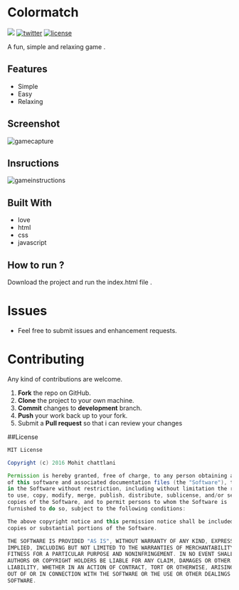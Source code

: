 # Colormatch
<img src="https://img.shields.io/badge/release-v1.2.5-brightgreen.svg" />
<a href="https://twitter.com/chattlanimohit"><img src="https://img.shields.io/badge/twitter-%40Chattlanimohit-blue.svg" alt="twitter"/></a>
<a href="https://github.com/MohitChattlani/Colormatch/blob/master/LICENSE"><img src="https://img.shields.io/badge/License-MIT-red.svg" alt="license"/></a>

A fun, simple and relaxing game .

## Features

* Simple
* Easy
* Relaxing

## Screenshot 

![gamecapture](https://cloud.githubusercontent.com/assets/19841485/21647125/08af7580-d2bf-11e6-932a-41090fd958f0.JPG)

## Insructions

![gameinstructions](https://cloud.githubusercontent.com/assets/19841485/21647290/a69d472c-d2bf-11e6-89f8-26279f9a1f9f.JPG)

## Built With

* love
* html 
* css
* javascript

## How to run ?

 Download the project and run the index.html file .
 
 Issues
==========

* Feel free to submit issues and enhancement requests.

Contributing
==========
Any kind of contributions are welcome.

1. **Fork** the repo on GitHub.
2. **Clone** the project to your own machine.
3. **Commit** changes to **development** branch.
4. **Push** your work back up to your fork.
5. Submit a **Pull request** so that i can review your changes

##License

```Groovy
MIT License

Copyright (c) 2016 Mohit chattlani

Permission is hereby granted, free of charge, to any person obtaining a copy
of this software and associated documentation files (the "Software"), to deal
in the Software without restriction, including without limitation the rights
to use, copy, modify, merge, publish, distribute, sublicense, and/or sell
copies of the Software, and to permit persons to whom the Software is
furnished to do so, subject to the following conditions:

The above copyright notice and this permission notice shall be included in all
copies or substantial portions of the Software.

THE SOFTWARE IS PROVIDED "AS IS", WITHOUT WARRANTY OF ANY KIND, EXPRESS OR
IMPLIED, INCLUDING BUT NOT LIMITED TO THE WARRANTIES OF MERCHANTABILITY,
FITNESS FOR A PARTICULAR PURPOSE AND NONINFRINGEMENT. IN NO EVENT SHALL THE
AUTHORS OR COPYRIGHT HOLDERS BE LIABLE FOR ANY CLAIM, DAMAGES OR OTHER
LIABILITY, WHETHER IN AN ACTION OF CONTRACT, TORT OR OTHERWISE, ARISING FROM,
OUT OF OR IN CONNECTION WITH THE SOFTWARE OR THE USE OR OTHER DEALINGS IN THE
SOFTWARE.
```
